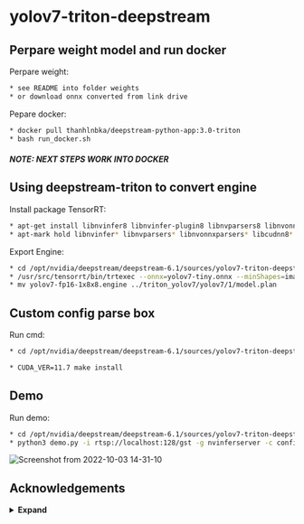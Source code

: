 # yolov7-triton-deepstream

## Perpare weight model and run docker 
Perpare weight:
```bash 
* see README into folder weights
* or download onnx converted from link drive
```
Pepare docker: 
```bash 
* docker pull thanhlnbka/deepstream-python-app:3.0-triton 
* bash run_docker.sh 
```
##### NOTE: NEXT STEPS WORK INTO DOCKER
## Using deepstream-triton to convert engine
Install package TensorRT: 
```bash 
* apt-get install libnvinfer8 libnvinfer-plugin8 libnvparsers8 libnvonnxparsers8 libnvinfer-bin libnvinfer-dev libnvinfer-plugin-dev libnvparsers-dev libnvonnxparsers-dev libnvinfer-samples libcudnn8-dev libcudnn8 
* apt-mark hold libnvinfer* libnvparsers* libnvonnxparsers* libcudnn8* tensorrt 
```

Export Engine:
```bash 
* cd /opt/nvidia/deepstream/deepstream-6.1/sources/yolov7-triton-deepstream/weights
* /usr/src/tensorrt/bin/trtexec --onnx=yolov7-tiny.onnx --minShapes=images:1x3x640x640 --optShapes=images:8x3x640x640 --maxShapes=images:8x3x640x640 --fp16 --workspace=4096 --saveEngine=yolov7-fp16-1x8x8.engine --timingCacheFile=timing.cache 
* mv yolov7-fp16-1x8x8.engine ../triton_yolov7/yolov7/1/model.plan
```
## Custom config parse box 
Run cmd:
```bash 
* cd /opt/nvidia/deepstream/deepstream-6.1/sources/yolov7-triton-deepstream/nvdsinfer_custom_impl_Yolo

* CUDA_VER=11.7 make install
```
## Demo 
Run demo:
```bash 
* cd /opt/nvidia/deepstream/deepstream-6.1/sources/yolov7-triton-deepstream
* python3 demo.py -i rtsp://localhost:128/gst -g nvinferserver -c configs/config_infer_triton_yolov7.txt
```
![Screenshot from 2022-10-03 14-31-10](https://user-images.githubusercontent.com/56015771/193529486-2609b621-12d8-4390-8092-a42f76bd3cd5.png)


## Acknowledgements

<details><summary> <b>Expand</b> </summary>

* [https://github.com/WongKinYiu/yolov7](https://github.com/WongKinYiu/yolov7)
* [https://github.com/NVIDIA-AI-IOT/deepstream_python_apps](https://github.com/NVIDIA-AI-IOT/deepstream_python_apps)

</details>
